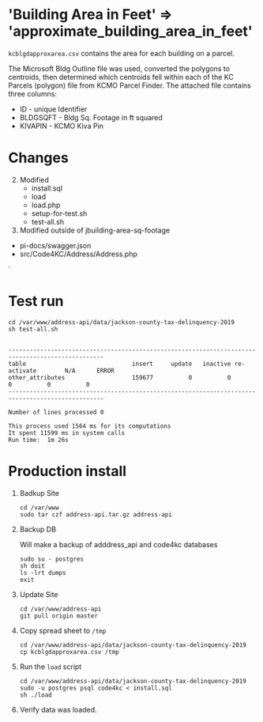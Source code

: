'Building Area in Feet' => 'approximate_building_area_in_feet'
=====================================================

`kcblgdapproxarea.csv` contains the area for each building on a parcel.

The Microsoft Bldg Outline file was used, converted the polygons to centroids, then determined which centroids fell within each of the KC Parcels (polygon) file from KCMO Parcel Finder. The attached file contains three columns:

* ID - unique Identifier
* BLDGSQFT - Bldg Sq. Footage in ft squared
* KIVAPIN - KCMO Kiva Pin


# Changes


2) Modified 
    * install.sql
    * load
    * load.php
    * setup-for-test.sh
    * test-all.sh
3) Modified outside of jbuilding-area-sq-footage

* pi-docs/swagger.json
* src/Code4KC/Address/Address.php

`

# Test run

```
cd /var/www/address-api/data/jackson-county-tax-delinquency-2019
sh test-all.sh


-------------------------------------------------------------------------------------------------
table                              insert     update   inactive re-activate        N/A      ERROR 
other_attributes                   159677          0          0          0          0          0
-------------------------------------------------------------------------------------------------

Number of lines processed 0

This process used 1564 ms for its computations
It spent 11599 ms in system calls
Run time:  1m 26s

```

# Production install

1. Badkup Site
    ```
    cd /var/www
    sudo tar czf address-api.tar.gz address-api
    ```
2. Backup DB

    Will make a backup of adddress_api and code4kc databases
    ```
    sudo su - postgres
    sh doit
    ls -lrt dumps
    exit
    ```
3. Update Site
    ```
    cd /var/www/address-api
    git pull origin master
    ```
3. Copy spread sheet to `/tmp`
    ```
    cd /var/www/address-api/data/jackson-county-tax-delinquency-2019
    cp kcblgdapproxarea.csv /tmp
    ```
4. Run the `load` script
    ```
    cd /var/www/address-api/data/jackson-county-tax-delinquency-2019
    sudo -u postgres psql code4kc < install.sql
    sh ./load                
    ```
5. Verify data was loaded.

